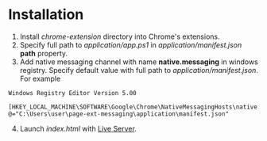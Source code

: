 # Installation

1. Install _chrome-extension_ directory into Chrome's extensions.
1. Specify full path to _application/app.ps1_ in _application/manifest.json_ **path** property.
1. Add native messaging channel with name **native.messaging** in windows registry. Specify default value with full path to _application/manifest.json_. For example

```re
Windows Registry Editor Version 5.00

[HKEY_LOCAL_MACHINE\SOFTWARE\Google\Chrome\NativeMessagingHosts\native.messaging]
@="C:\Users\user\page-ext-messaging\application\manifest.json"
```

4. Launch _index.html_ with [Live Server](https://marketplace.visualstudio.com/items?itemName=ritwickdey.LiveServer).
